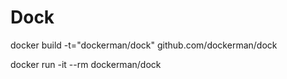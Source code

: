 # Dock

docker build -t="dockerman/dock" github.com/dockerman/dock

docker run -it --rm dockerman/dock

